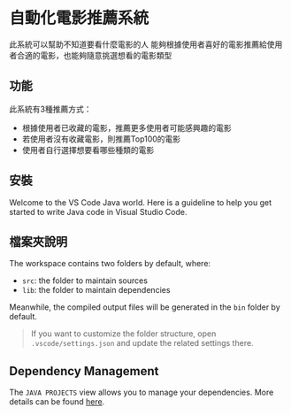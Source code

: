 # 自動化電影推薦系統

此系統可以幫助不知道要看什麼電影的人
能夠根據使用者喜好的電影推薦給使用者合適的電影，也能夠隨意挑選想看的電影類型

## 功能

此系統有3種推薦方式：
- 根據使用者已收藏的電影，推薦更多使用者可能感興趣的電影
- 若使用者沒有收藏電影，則推薦Top100的電影
- 使用者自行選擇想要看哪些種類的電影

## 安裝

Welcome to the VS Code Java world. Here is a guideline to help you get started to write Java code in Visual Studio Code.

## 檔案夾說明

The workspace contains two folders by default, where:

- `src`: the folder to maintain sources
- `lib`: the folder to maintain dependencies

Meanwhile, the compiled output files will be generated in the `bin` folder by default.

> If you want to customize the folder structure, open `.vscode/settings.json` and update the related settings there.

## Dependency Management

The `JAVA PROJECTS` view allows you to manage your dependencies. More details can be found [here](https://github.com/microsoft/vscode-java-dependency#manage-dependencies).
